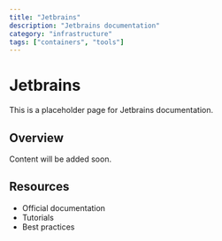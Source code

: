 ```yaml
---
title: "Jetbrains"
description: "Jetbrains documentation"
category: "infrastructure"
tags: ["containers", "tools"]
---
```


# Jetbrains

This is a placeholder page for Jetbrains documentation.

## Overview

Content will be added soon.

## Resources

- Official documentation
- Tutorials
- Best practices
